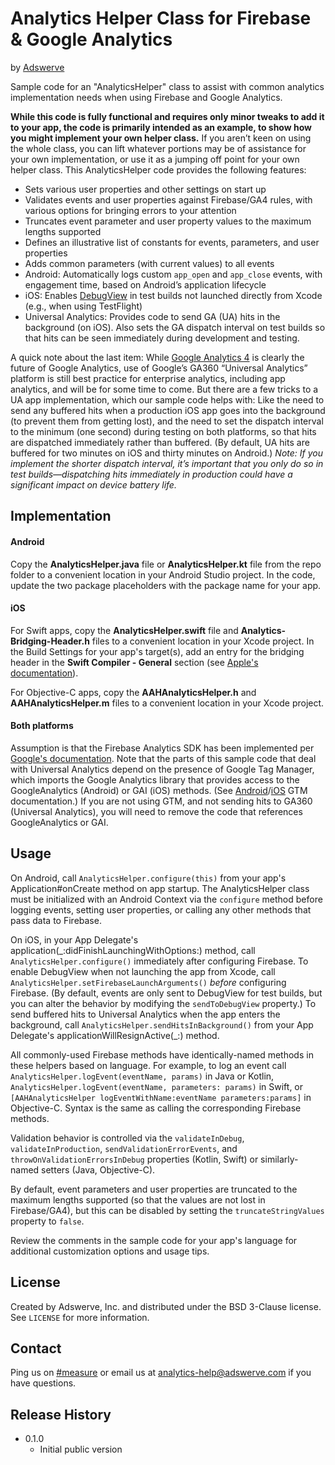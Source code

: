 # Analytics Helper Class for Firebase & Google Analytics
by [Adswerve](https://www.adswerve.com)

Sample code for an "AnalyticsHelper" class to assist with common analytics implementation needs when using Firebase and Google Analytics.

**While this code is fully functional and requires only minor tweaks to add it to your app, the code is primarily intended as an example, to show how you might implement your own helper class.** If you aren’t keen on using the whole class, you can lift whatever portions may be of assistance for your own implementation, or use it as a jumping off point for your own helper class. This AnalyticsHelper code provides the following features:

* Sets various user properties and other settings on start up
* Validates events and user properties against Firebase/GA4 rules, with various options for bringing errors to your attention
* Truncates event parameter and user property values to the maximum lengths supported
* Defines an illustrative list of constants for events, parameters, and user properties
* Adds common parameters (with current values) to all events
* Android: Automatically logs custom `app_open` and `app_close` events, with engagement time, based on Android’s application lifecycle
* iOS: Enables [DebugView](https://support.google.com/analytics/answer/7201382) in test builds not launched directly from Xcode (e.g., when using TestFlight)
* Universal Analytics: Provides code to send GA (UA) hits in the background (on iOS). Also sets the GA dispatch interval on test builds so that hits can be seen immediately during development and testing.

A quick note about the last item: While [Google Analytics 4](https://support.google.com/analytics/answer/10089681) is clearly the future of Google Analytics, use of Google’s GA360 “Universal Analytics” platform is still best practice for enterprise analytics, including app analytics, and will be for some time to come. But there are a few tricks to a UA app implementation, which our sample code helps with: Like the need to send any buffered hits when a production iOS app goes into the background (to prevent them from getting lost), and the need to set the dispatch interval to the minimum (one second) during testing on both platforms, so that hits are dispatched immediately rather than buffered. (By default, UA hits are buffered for two minutes on iOS and thirty minutes on Android.) _Note: If you implement the shorter dispatch interval, it’s important that you only do so in test builds—dispatching hits immediately in production could have a significant impact on device battery life._

## Implementation

#### Android
 Copy the **AnalyticsHelper.java** file or **AnalyticsHelper.kt** file from the repo folder to a convenient location in your Android Studio project. In the code, update the two package placeholders with the package name for your app.

#### iOS
For Swift apps, copy the **AnalyticsHelper.swift** file and **Analytics-Bridging-Header.h** files to a convenient location in your Xcode project. In the Build Settings for your app's target(s), add an entry for the bridging header in the **Swift Compiler - General** section (see [Apple's documentation](https://developer.apple.com/documentation/swift/imported_c_and_objective-c_apis/importing_objective-c_into_swift)).

For Objective-C apps, copy the **AAHAnalyticsHelper.h** and **AAHAnalyticsHelper.m** files to a convenient location in your Xcode project.

#### Both platforms
Assumption is that the Firebase Analytics SDK has been implemented per [Google's documentation](https://firebase.google.com/docs/analytics/get-started). Note that the parts of this sample code that deal with Universal Analytics depend on the presence of Google Tag Manager, which imports the Google Analytics library that provides access to the GoogleAnalytics (Android) or GAI (iOS) methods. (See [Android](https://developers.google.com/tag-manager/android/v5)/[iOS](https://developers.google.com/tag-manager/ios/v5) GTM documentation.) If you are not using GTM, and not sending hits to GA360 (Universal Analytics), you will need to remove the code that references GoogleAnalytics or GAI.

## Usage
On Android, call `AnalyticsHelper.configure(this)` from your app's Application#onCreate method on app startup. The AnalyticsHelper class must be initialized with an Android Context via the `configure` method before logging events, setting user properties, or calling any other methods that pass data to Firebase.

On iOS, in your App Delegate's application(\_:didFinishLaunchingWithOptions:) method, call `AnalyticsHelper.configure()` immediately after configuring Firebase. To enable DebugView when not launching the app from Xcode, call `AnalyticsHelper.setFirebaseLaunchArguments()` _before_ configuring Firebase. (By default, events are only sent to DebugView for test builds, but you can alter the behavior by modifying the `sendToDebugView` property.) To send buffered hits to Universal Analytics when the app enters the background, call `AnalyticsHelper.sendHitsInBackground()` from your App Delegate's applicationWillResignActive(_:) method.

All commonly-used Firebase methods have identically-named methods in these helpers based on language. For example, to log an event call `AnalyticsHelper.logEvent(eventName, params)` in Java or Kotlin, `AnalyticsHelper.logEvent(eventName, parameters: params)` in Swift, or `[AAHAnalyticsHelper logEventWithName:eventName parameters:params]` in Objective-C. Syntax is the same as calling the corresponding Firebase methods.

Validation behavior is controlled via the `validateInDebug`, `validateInProduction`, `sendValidationErrorEvents`, and `throwOnValidationErrorsInDebug` properties (Kotlin, Swift) or similarly-named setters (Java, Objective-C).

By default, event parameters and user properties are truncated to the maximum lengths supported (so that the values are not lost in Firebase/GA4), but this can be disabled by setting the `truncateStringValues` property to `false`.

Review the comments in the sample code for your app's language for additional customization options and usage tips.

## License
Created by Adswerve, Inc. and distributed under the BSD 3-Clause license. See `LICENSE` for more information.

## Contact
Ping us on [#measure](https://measure.slack.com/) or email us at analytics-help@adswerve.com if you have questions.

## Release History

* 0.1.0
  * Initial public version
